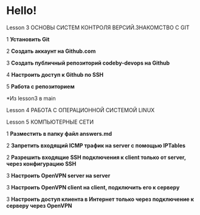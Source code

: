 # Hello!

Lesson 3
ОСНОВЫ СИСТЕМ КОНТРОЛЯ ВЕРСИЙ.ЗНАКОМСТВО С GIT

1 **Установить Git**

2 **Создать аккаунт на Github.com**

3 **Создать публичный репозиторий codeby-devops на Github**

4 **Настроить доступ к Github по SSH**

5 **Работа с репозиторием**

*Из lesson3 в main

Lesson 4
РАБОТА С ОПЕРАЦИОННОЙ СИСТЕМОЙ LINUX


Lesson 5
КОМПЬЮТЕРНЫЕ СЕТИ

1 **Разместить в папку файл answers.md**

2 **Запретить входящий ICMP трафик на server с помощью IPTables**

2 **Разрешить входящие SSH подключения к client только от server, через конфигурацию SSH**

3 **Настроить OpenVPN server на server**

3 **Настроить OpenVPN client на client, подключить его к серверу**

3 **Настроить доступ клиента в Интернет только через подключение к серверу через OpenVPN**
